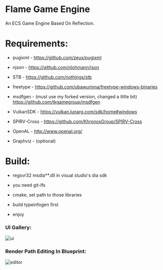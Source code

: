 # Flame Game Engine
An ECS Game Engine Based On Reflection.

# Requirements:

- pugixml     - https://github.com/zeux/pugixml

- njson       - https://github.com/nlohmann/json

- STB         - https://github.com/nothings/stb
  
- freetype    - https://github.com/ubawurinna/freetype-windows-binaries

- msdfgen     - (must use my forked version, changed a little bit) https://github.com/tkgamegroup/msdfgen

- VulkanSDK   - https://vulkan.lunarg.com/sdk/home#windows

- SPIRV-Cross - https://github.com/KhronosGroup/SPIRV-Cross

- OpenAL      - http://www.openal.org/

- Graphviz    - (optional)
  

# Build:

- regsvr32 msdia**.dll in visual studio's dia sdk

- you need git-lfs
  
- cmake, set path to those libraries

- build typeinfogen first
  
- enjoy

### UI Gallery:
![ui](https://github.com/tkgamegroup/flame/blob/master/screenshots/ui.png)
### Render Path Editing In Blueprint:
![editor](https://github.com/tkgamegroup/flame/blob/master/screenshots/editor.png)
